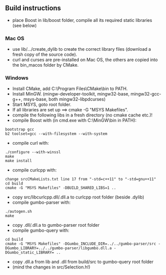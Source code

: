 ## Build instructions

- place Boost in lib/boost folder, compile all its required static libraries (see below)

### Mac OS

- use lib/.../create_dylib to create the correct library files (download a fresh copy of the source code).
- curl and curses are pre-installed on Mac OS, the others are copied into the bin_macos folder by CMake.

### Windows

- Install CMake, add C:\Program Files\CMake\bin to PATH.
- Install MinGW. (mingw-developer-toolkit, mingw32-base, mingw32-gcc-g++, msys-base, both mingw32-libpdcurses)
- Start MSYS, goto root folder.
- If all libraries are set up ==> cmake -G "MSYS Makefiles".
- compile the following libs in a fresh directory (no cmake cache etc.)!
- compile Boost with (in cmd.exe with C:\MinGW\bin in PATH):
```
bootstrap gcc
b2 toolset=gcc --with-filesystem --with-system
```
- compile curl with:
```
./configure --with-winssl
make
make install
```
- compile curlcpp with:
```
change srcCMakeLists.txt line 17 from "-std=c++11" to "-std=gnu++11"
cd build
cmake -G "MSYS Makefiles" -DBUILD_SHARED_LIBS=1 ..
```
- copy src/libcurlcpp.dll/.dll.a to curlcpp root folder (beside .dylib)
- compile gumbo-parser with:
```
./autogen.sh
make
```
- copy .dll/.dll.a to gumbo-parser root folder
- compile gumbo-query with:
```
cd build
cmake -G "MSYS Makefiles" -DGumbo_INCLUDE_DIR=../../gumbo-parser/src -DGumbo_LIBRARY=../../gumbo-parser/libgumbo.dll.a -DGumbo_static_LIBRARY= ..
```
- copy .dll.a from lib and .dll from build/src to gumbo-query root folder
- (mind the changes in src/Selection.h!)
